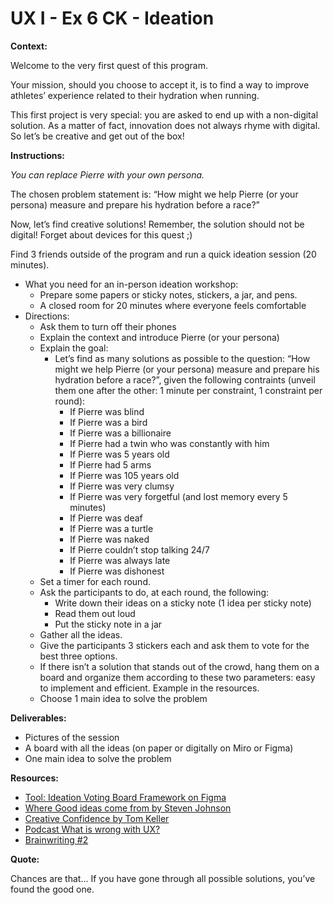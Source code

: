 # UX I - Ex 6 CK - Ideation

**Context:** 

Welcome to the very first quest of this program. 

Your mission, should you choose to accept it, is to find a way to improve athletes’ experience related to their hydration when running. 

This first project is very special: you are asked to end up with a non-digital solution. As a matter of fact, innovation does not always rhyme with digital. So let’s be creative and get out of the box! 

**Instructions:** 

*You can replace Pierre with your own persona.*

The chosen problem statement is: “How might we help Pierre (or your persona) measure and prepare his hydration before a race?”

Now, let’s find creative solutions! Remember, the solution should not be digital! Forget about devices for this quest ;)

Find 3 friends outside of the program and run a quick ideation session (20 minutes). 

- What you need for an in-person ideation workshop:
    - Prepare some papers or sticky notes, stickers, a jar, and pens.
    - A closed room for 20 minutes where everyone feels comfortable
- Directions:
    - Ask them to turn off their phones
    - Explain the context and introduce Pierre (or your persona)
    - Explain the goal:
        - Let’s find as many solutions as possible to the question: “How might we help Pierre (or your persona) measure and prepare his hydration before a race?”, given the following contraints (unveil them one after the other: 1 minute per constraint, 1 constraint per round):
            - If Pierre was blind
            - If Pierre was a bird
            - If Pierre was a billionaire
            - If Pierre had a twin who was constantly with him
            - If Pierre was 5 years old
            - If Pierre had 5 arms
            - If Pierre was 105 years old
            - If Pierre was very clumsy
            - If Pierre was very forgetful (and lost memory every 5 minutes)
            - If Pierre was deaf
            - If Pierre was a turtle
            - If Pierre was naked
            - If Pierre couldn’t stop talking 24/7
            - If Pierre was always late
            - If Pierre was dishonest
    - Set a timer for each round.
    - Ask the participants to do, at each round, the following:
        - Write down their ideas on a sticky note (1 idea per sticky note)
        - Read them out loud
        - Put the sticky note in a jar
    - Gather all the ideas.
    - Give the participants 3 stickers each and ask them to vote for the best three options.
    - If there isn’t a solution that stands out of the crowd, hang them on a board and organize them according to these two parameters: easy to implement and efficient. Example in the resources.
    - Choose 1 main idea to solve the problem

**Deliverables:** 

- Pictures of the session
- A board with all the ideas (on paper or digitally on Miro or Figma)
- One main idea to solve the problem

**Resources:**

- [Tool: Ideation Voting Board Framework on Figma](https://www.figma.com/file/nTAWiacCffXvd8dXsLP3Sb/Ideation-Voting-Framework)
- [Where Good ideas come from by Steven Johnson](https://www.ted.com/talks/steven_johnson_where_good_ideas_come_from)
- [Creative Confidence by Tom Keller](https://booksvooks.com/creative-confidence-unleashing-the-creative-potential-within-us-all-pdf.html)
- [Podcast What is wrong with UX?](https://www.usersknow.com/podcast/2016/10/10/ua1wdsszhx2pemugxc1e0qj0a3l9cs)
- [Brainwriting #2](https://dux.typepad.com/dux/2011/01/method-2-of-100-brainwriting-brainwriting-is-an-ideation-method-for-quickly-generating-ideas-by-asking-people-to-write-thei.html)

**Quote:** 

Chances are that... If you have gone through all possible solutions, you’ve found the good one. 